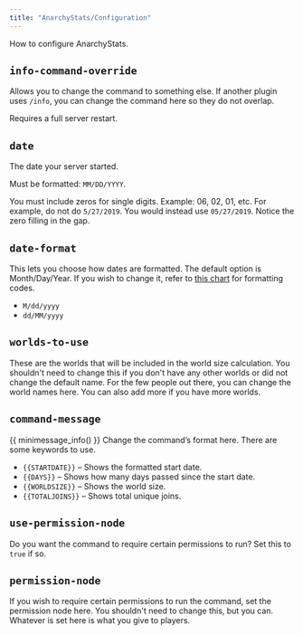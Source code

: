 ```yaml
---
title: "AnarchyStats/Configuration"
---
```

How to configure AnarchyStats.

## `info-command-override`
Allows you to change the command to something else. If another plugin uses `/info`, you can change the command here so they do not overlap.

Requires a full server restart.

## `date`
The date your server started.

Must be formatted: `MM/DD/YYYY`.

You must include zeros for single digits. Example: 06, 02, 01, etc. For example, do not do `5/27/2019`. You would instead use `05/27/2019`. Notice the zero filling in the gap.

## `date-format`
This lets you choose how dates are formatted. The default option is Month/Day/Year. If you wish to change it, refer to [this chart](https://www.digitalocean.com/community/tutorials/java-simpledateformat-java-date-format#java-simpledateformat) for formatting codes.

- `M/dd/yyyy`
- `dd/MM/yyyy`

## `worlds-to-use`
These are the worlds that will be included in the world size calculation. You shouldn't need to change this if you don't have any other worlds or did not change the default name. For the few people out there, you can change the world names here. You can also add more if you have more worlds.

## `command-message`
{{ minimessage_info() }}
Change the command’s format here. There are some keywords to use.

- `{{STARTDATE}}` – Shows the formatted start date.
- `{{DAYS}}` – Shows how many days passed since the start date.
- `{{WORLDSIZE}}` – Shows the world size.
- `{{TOTALJOINS}}` – Shows total unique joins.

## `use-permission-node`
Do you want the command to require certain permissions to run? Set this to `true` if so.

## `permission-node`
If you wish to require certain permissions to run the command, set the permission node here. You shouldn't need to change this, but you can. Whatever is set here is what you give to players.